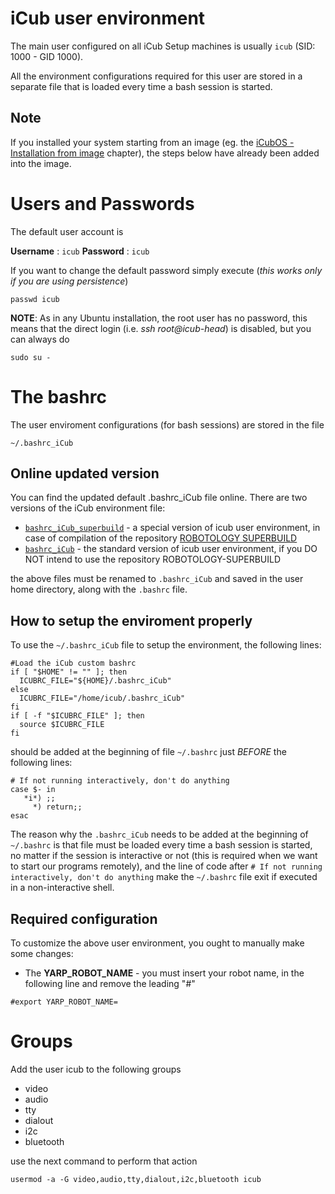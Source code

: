 # iCub user environment

The main user configured on all iCub Setup machines is usually `icub` (SID: 1000 - GID 1000).

All the environment configurations required for this user are stored in a separate file that is loaded every time a bash session is started.

## Note
If you installed your system starting from an image (eg. the [iCubOS - Installation from image](installation-from-image.md) chapter), the steps below have already been added into the image.

# Users and Passwords

The default user account is

**Username** : `icub`
**Password** : `icub`

If you want to change the default password simply execute (*this works only if you are using persistence*)

`passwd icub`

**NOTE**: As in any Ubuntu installation, the root user has no password, this means that the direct login (i.e. *ssh root\@icub-head*) is disabled, but you can always do

`sudo su - `


# The bashrc

The user enviroment configurations (for bash sessions) are stored in the file

`~/.bashrc_iCub`

## Online updated version

You can find the updated default .bashrc_iCub file online.
There are two versions of the iCub environment file:

- [`bashrc_iCub_superbuild`](https://raw.githubusercontent.com/icub-tech-iit/icub-os-files/master/user-environment/bashrc_iCub_superbuild) - a special version of icub user environment, in case of compilation of the repository [ROBOTOLOGY SUPERBUILD](https://github.com/robotology/robotology-superbuild)
- [`bashrc_iCub`](https://raw.githubusercontent.com/icub-tech-iit/icub-os-files/master/user-environment/bashrc_iCub) - the standard version of icub user environment, if you DO NOT intend to use the repository ROBOTOLOGY-SUPERBUILD

the above files must be renamed to `.bashrc_iCub` and saved in the user home directory, along with the `.bashrc` file.

## How to setup the enviroment properly

To use the `~/.bashrc_iCub` file to setup the environment, the following lines:
```
#Load the iCub custom bashrc
if [ "$HOME" != "" ]; then
  ICUBRC_FILE="${HOME}/.bashrc_iCub"
else
  ICUBRC_FILE="/home/icub/.bashrc_iCub"
fi
if [ -f "$ICUBRC_FILE" ]; then
  source $ICUBRC_FILE
fi
```
should be added at the beginning of file `~/.bashrc` just _BEFORE_ the following lines:
```
# If not running interactively, don't do anything
case $- in
   *i*) ;;
     *) return;;
esac
```

The reason why the `.bashrc_iCub` needs to be added at the beginning of `~/.bashrc` is that file must be loaded every time a bash session is started, no matter if the session is interactive or not (this is required when we want to start our programs remotely), and the line of code after `# If not running interactively, don't do anything` make the `~/.bashrc` file exit if executed in a non-interactive shell.

## Required configuration

To customize the above user environment, you ought to manually make some changes:

- The **YARP_ROBOT_NAME** - you must insert your robot name, in the following line and remove the leading "#"
```
#export YARP_ROBOT_NAME=
```

# Groups

Add the user icub to the following groups

- video
- audio
- tty
- dialout
- i2c
- bluetooth

use the next command to perform that action
```
usermod -a -G video,audio,tty,dialout,i2c,bluetooth icub
```

